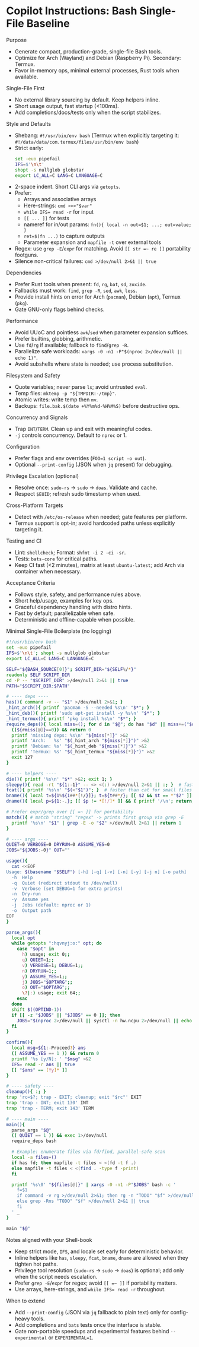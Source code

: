 # Copilot Instructions: Bash Single-File Baseline

Purpose
- Generate compact, production-grade, single-file Bash tools.
- Optimize for Arch (Wayland) and Debian (Raspberry Pi). Secondary: Termux.
- Favor in-memory ops, minimal external processes, Rust tools when available.

Single-File First
- No external library sourcing by default. Keep helpers inline.
- Short usage output, fast startup (<100ms).
- Add completions/docs/tests only when the script stabilizes.

Style and Defaults
- Shebang: `#!/usr/bin/env bash` (Termux when explicitly targeting it: `#!/data/data/com.termux/files/usr/bin/env bash`)
- Strict early:
  ```bash
  set -euo pipefail
  IFS=$'\n\t'
  shopt -s nullglob globstar
  export LC_ALL=C LANG=C LANGUAGE=C
  ```
- 2-space indent. Short CLI args via `getopts`.
- Prefer:
  - Arrays and associative arrays
  - Here-strings: `cmd <<<"$var"`
  - `while IFS= read -r` for input
  - `[[ ... ]]` for tests
  - nameref for in/out params: `fn(){ local -n out=$1; ...; out=value; }`
  - `ret=$(fn ...)` to capture outputs
  - Parameter expansion and `mapfile -t` over external tools
- Regex: use `grep -E`/`expr` for matching. Avoid `[[ str =~ re ]]` portability footguns.
- Silence non-critical failures: `cmd >/dev/null 2>&1 || true`

Dependencies
- Prefer Rust tools when present: `fd`, `rg`, `bat`, `sd`, `zoxide`.
- Fallbacks must work: `find`, `grep -R`, `sed`, `awk`, `less`.
- Provide install hints on error for Arch (`pacman`), Debian (`apt`), Termux (`pkg`).
- Gate GNU-only flags behind checks.

Performance
- Avoid UUoC and pointless `awk`/`sed` when parameter expansion suffices.
- Prefer builtins, globbing, arithmetic.
- Use `fd`/`rg` if available; fallback to `find`/`grep -R`.
- Parallelize safe workloads: `xargs -0 -n1 -P"$(nproc 2>/dev/null || echo 1)"`.
- Avoid subshells where state is needed; use process substitution.

Filesystem and Safety
- Quote variables; never parse `ls`; avoid untrusted `eval`.
- Temp files: `mktemp -p "${TMPDIR:-/tmp}"`.
- Atomic writes: write temp then `mv`.
- Backups: `file.bak.$(date +%Y%m%d-%H%M%S)` before destructive ops.

Concurrency and Signals
- Trap `INT`/`TERM`. Clean up and exit with meaningful codes.
- `-j` controls concurrency. Default to `nproc` or 1.

Configuration
- Prefer flags and env overrides (`FOO=1 script -o out`).
- Optional `--print-config` (JSON when `jq` present) for debugging.

Privilege Escalation (optional)
- Resolve once: `sudo-rs` → `sudo` → `doas`. Validate and cache.
- Respect `$EUID`; refresh sudo timestamp when used.

Cross-Platform Targets
- Detect with `/etc/os-release` when needed; gate features per platform.
- Termux support is opt-in; avoid hardcoded paths unless explicitly targeting it.

Testing and CI
- Lint: `shellcheck`; Format: `shfmt -i 2 -ci -sr`.
- Tests: `bats-core` for critical paths.
- Keep CI fast (<2 minutes), matrix at least `ubuntu-latest`; add Arch via container when necessary.

Acceptance Criteria
- Follows style, safety, and performance rules above.
- Short help/usage, examples for key ops.
- Graceful dependency handling with distro hints.
- Fast by default; parallelizable when safe.
- Deterministic and offline-capable when possible.

Minimal Single-File Boilerplate (no logging)
```bash
#!/usr/bin/env bash
set -euo pipefail
IFS=$'\n\t'; shopt -s nullglob globstar
export LC_ALL=C LANG=C LANGUAGE=C

SELF="${BASH_SOURCE[0]}"; SCRIPT_DIR="${SELF%/*}"
readonly SELF SCRIPT_DIR
cd -P -- "$SCRIPT_DIR" >/dev/null 2>&1 || true
PATH="$SCRIPT_DIR:$PATH"

# ---- deps ----
has(){ command -v -- "$1" >/dev/null 2>&1; }
_hint_arch(){ printf 'pacman -S --needed %s\n' "$*"; }
_hint_deb(){ printf 'sudo apt-get install -y %s\n' "$*"; }
_hint_termux(){ printf 'pkg install %s\n' "$*"; }
require_deps(){ local miss=(); for d in "$@"; do has "$d" || miss+=("$d"); done
  ((${#miss[@]}==0)) && return 0
  printf 'missing deps: %s\n' "${miss[*]}" >&2
  printf 'Arch:   %s' "$(_hint_arch "${miss[*]}")" >&2
  printf 'Debian: %s' "$(_hint_deb "${miss[*]}")" >&2
  printf 'Termux: %s' "$(_hint_termux "${miss[*]}")" >&2
  exit 127
}

# ---- helpers ----
die(){ printf '%s\n' "$*" >&2; exit 1; }
sleepy(){ read -rt "${1:-1}" -- <> <(:) >/dev/null 2>&1 || :; }  # fast sleep
fcat(){ printf '%s\n' "$(<"$1")"; }  # faster than cat for small files
bname(){ local t=${1%${1##*[!/}]}; t=${t##*/}; [[ $2 && $t == *"$2" ]] && t=${t%$2}; printf '%s\n' "${t:-/}"; }
dname(){ local p=${1:-.}; [[ $p != *[!/]* ]] && { printf '/\n'; return; }; p=${p%${p##*[!/]}}; [[ $p != */* ]] && { printf '.\n'; return; }; p=${p%/*}; p=${p%${p##*[!/]}}; printf '%s\n' "${p:-/}"; }

# Prefer expr/grep over [[ =~ ]] for portability
match(){ # match "string" "regex" -> prints first group via grep -E
  printf '%s\n' "$1" | grep -E -o "$2" >/dev/null 2>&1 || return 1
}

# ---- args ----
QUIET=0 VERBOSE=0 DRYRUN=0 ASSUME_YES=0
JOBS="${JOBS:-0}" OUT=""

usage(){
  cat <<EOF
Usage: $(basename "$SELF") [-h] [-q] [-v] [-n] [-y] [-j n] [-o path]
  -h  Help
  -q  Quiet (redirect stdout to /dev/null)
  -v  Verbose (set DEBUG=1 for extra prints)
  -n  Dry-run
  -y  Assume yes
  -j  Jobs (default: nproc or 1)
  -o  Output path
EOF
}

parse_args(){
  local opt
  while getopts ":hqvnyj:o:" opt; do
    case "$opt" in
      h) usage; exit 0;;
      q) QUIET=1;;
      v) VERBOSE=1; DEBUG=1;;
      n) DRYRUN=1;;
      y) ASSUME_YES=1;;
      j) JOBS="$OPTARG";;
      o) OUT="$OPTARG";;
      \?|:) usage; exit 64;;
    esac
  done
  shift $((OPTIND-1))
  if [[ -z "$JOBS" || "$JOBS" == 0 ]]; then
    JOBS="$(nproc 2>/dev/null || sysctl -n hw.ncpu 2>/dev/null || echo 1)"
  fi
}

confirm(){
  local msg=${1:-Proceed?} ans
  (( ASSUME_YES == 1 )) && return 0
  printf '%s [y/N]: ' "$msg" >&2
  IFS= read -r ans || true
  [[ "$ans" == [Yy]* ]]
}

# ---- safety ----
cleanup(){ :; }
trap 'rc=$?; trap - EXIT; cleanup; exit "$rc"' EXIT
trap 'trap - INT; exit 130' INT
trap 'trap - TERM; exit 143' TERM

# ---- main ----
main(){
  parse_args "$@"
  (( QUIET == 1 )) && exec 1>/dev/null
  require_deps bash

  # Example: enumerate files via fd/find, parallel-safe scan
  local -a files=()
  if has fd; then mapfile -t files < <(fd -t f .)
  else mapfile -t files < <(find . -type f -print)
  fi

  printf '%s\0' "${files[@]}" | xargs -0 -n1 -P"$JOBS" bash -c '
    f=$1
    if command -v rg >/dev/null 2>&1; then rg -n "TODO" "$f" >/dev/null 2>&1 || true
    else grep -Rns "TODO" "$f" >/dev/null 2>&1 || true
    fi
  ' _
}

main "$@"
```

Notes aligned with your Shell-book
- Keep strict mode, `IFS`, and locale set early for deterministic behavior.
- Inline helpers like `has`, `sleepy`, `fcat`, `bname`, `dname` are allowed when they tighten hot paths.
- Privilege tool resolution (`sudo-rs` → `sudo` → `doas`) is optional; add only when the script needs escalation.
- Prefer `grep -E`/`expr` for regex; avoid `[[ =~ ]]` if portability matters.
- Use arrays, here-strings, and `while IFS= read -r` throughout.

When to extend
- Add `--print-config` (JSON via `jq` fallback to plain text) only for config-heavy tools.
- Add completions and `bats` tests once the interface is stable.
- Gate non-portable speedups and experimental features behind `--experimental` or `EXPERIMENTAL=1`.